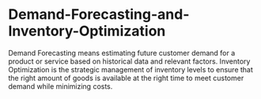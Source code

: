 # Demand-Forecasting-and-Inventory-Optimization
Demand Forecasting means estimating future customer demand for a product or service based on historical data and relevant factors. Inventory Optimization is the strategic management of inventory levels to ensure that the right amount of goods is available at the right time to meet customer demand while minimizing costs.
